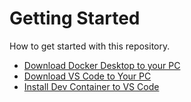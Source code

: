 # Getting Started

How to get started with this repository.

- [Download Docker Desktop to your PC](docker.md)
- [Download VS Code to Your PC](vscode.md)
- [Install Dev Container to VS Code](devcontainer.md)
